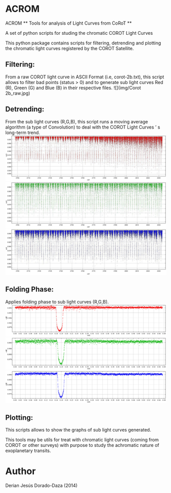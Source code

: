 # ACROM

ACROM
** Tools for analysis of Light Curves from CoRoT **


A set of python scripts for studing the chromatic COROT Light Curves

This python package contains scripts for filtering, detrending and plotting  the chromatic light curves registered by the COROT Satellite.

## Filtering:
From a raw COROT light curve in ASCII Format (i.e, corot-2b.txt), this script allows to filter bad points (status > 0) and to generate sub light curves Red (R), Green (G) and Blue (B) in their respective files.
![](img/Corot 2b_raw.jpg)

## Detrending: 
From the sub light curves (R,G,B), this script runs a moving average algorithm  (a type of Convolution) to deal  with the COROT Light Curves ’ s long-term trend.
![](img/R_LC_FilteredDetrend.jpg)
![](img/G_LC_FilteredDetrend.jpg)
![](img/B_LC_FilteredDetrend.jpg)

## Folding Phase: 
Applies folding phase to sub light curves (R,G,B).
![](img/R_LC_FilteredDetrendedFoldingPhase.png)
![](img/G_LC_FilteredDetrendedFoldingPhase.png)
![](img/B_LC_FilteredDetrendedFoldingPhase.png)

## Plotting: 
This scripts allows to show the graphs of sub light curves generated.

This tools may be utils for treat with chromatic light curves (coming from COROT or other surveys) with purpose to study the  achromatic nature of exoplanetary transits.


# Author

Derian Jesús Dorado-Daza (2014)
